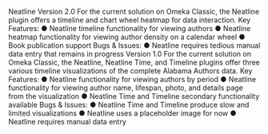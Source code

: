 Neatline
Version 2.0
For the current solution on Omeka Classic, the Neatline plugin offers a timeline
and chart wheel heatmap for data interaction.
Key Features:
● Neatline timeline functionality for viewing authors
● Neatline heatmap functionality for viewing author density on a calendar
wheel
● Book publication support
Bugs & Issues:
● Neatline requires tedious manual data entry that remains in progress
Version 1.0
For the current solution on Omeka Classic, the Neatline, Neatline Time, and
Timeline plugins offer three various timeline visualizations of the complete
Alabama Authors data.
Key Features:
● Neatline functionality for viewing authors by period
● Neatline functionality for viewing author name, lifespan, photo, and
details page from the visualization
● Neatline Time and Timeline secondary functionality available
Bugs & Issues:
● Neatline Time and Timeline produce slow and limited visualizations
● Neatline uses a placeholder image for now
● Neatline requires manual data entry

